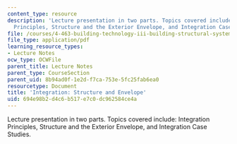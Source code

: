 ```yaml
---
content_type: resource
description: 'Lecture presentation in two parts. Topics covered include: Integration
  Principles, Structure and the Exterior Envelope, and Integration Case Studies.'
file: /courses/4-463-building-technology-iii-building-structural-systems-fall-2004/694e98b2d4c6b517e7c0dc962584ce4a_lect6.pdf
file_type: application/pdf
learning_resource_types:
- Lecture Notes
ocw_type: OCWFile
parent_title: Lecture Notes
parent_type: CourseSection
parent_uid: 8b94ad0f-1e2d-f7ca-753e-5fc25fab6ea0
resourcetype: Document
title: 'Integration: Structure and Envelope'
uid: 694e98b2-d4c6-b517-e7c0-dc962584ce4a
---
```

Lecture presentation in two parts. Topics covered include: Integration Principles, Structure and the Exterior Envelope, and Integration Case Studies.

